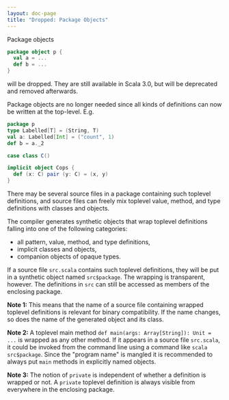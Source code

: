 ```yaml
---
layout: doc-page
title: "Dropped: Package Objects"
---
```


Package objects
```scala
package object p {
  val a = ...
  def b = ...
}
```
will be dropped. They are still available in Scala 3.0, but will be deprecated and removed afterwards.

Package objects are no longer needed since all kinds of definitions can now be written at the top-level. E.g.
```scala
package p
type Labelled[T] = (String, T)
val a: Labelled[Int] = ("count", 1)
def b = a._2

case class C()

implicit object Cops {
  def (x: C) pair (y: C) = (x, y)
}
```
There may be several source files in a package containing such toplevel definitions, and source files can freely mix toplevel value, method, and type definitions with classes and objects.

The compiler generates synthetic objects that wrap toplevel definitions falling into one of the following categories:

 - all pattern, value, method, and type definitions,
 - implicit classes and objects,
 - companion objects of opaque types.

If a source file `src.scala` contains such toplevel definitions, they will be put in a synthetic object named `src$package`. The wrapping is transparent, however. The definitions in `src` can still be accessed as members of the enclosing package.

**Note 1:** This means that the name of a source file containing wrapped toplevel definitions is relevant for binary compatibility. If the name changes, so does the name of the generated object and its class.

**Note 2:** A toplevel main method `def main(args: Array[String]): Unit = ...` is wrapped as any other method. If it appears
in a source file `src.scala`, it could be invoked from the command line using a command like `scala src$package`. Since the
"program name" is mangled it is recommended to always put `main` methods in explicitly named objects.

**Note 3:** The notion of `private` is independent of whether a definition is wrapped or not. A `private` toplevel definition is always visible from everywhere in the enclosing package.
